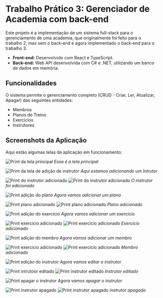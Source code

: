 # Trabalho Prático 3: Gerenciador de Academia com back-end

Este projeto é a implementação de um sistema full-stack para o gerenciamento de uma academia, que originalmente foi feito para o trabalho 2, mas sem o back-end e agora implementado o back-end para o trabalho 3.

- **Front-end:** Desenvolvido com React e TypeScript.
- **Back-end:** Web API desenvolvida com C# e .NET, utilizando um banco de dados em memória.

## Funcionalidades

O sistema permite o gerenciamento completo (CRUD - Criar, Ler, Atualizar, Apagar) das seguintes entidades:
- Membros
- Planos de Treino
- Exercícios
- Instrutores

## Screenshots da Aplicação

Aqui estão algumas telas da aplicação em funcionamento:

![Print da tela principal](./Prints_funcionamento/Screenshot_1.png)
*Essa é a tela principal*

![Print da tela de adição de instrutor](./Prints_funcionamento/Screenshot_2.png)
*Aqui estamos adicionando um Intrutor*

![Print do instrutor adicionado](./Prints_funcionamento/Screenshot_3.png)
![Print do instrutor adicionado](./Prints_funcionamento/Screenshot_4.png)
*O instrutor foi adicionado*

![Print adição do plano](./Prints_funcionamento/Screenshot_5.png)
*Agora vamos adicionar um plano*

![Print plano adicionado](./Prints_funcionamento/Screenshot_6.png)
![Print plano adicionado](./Prints_funcionamento/Screenshot_7.png)
*Plano adicionado*

![Print adição do exercicio](./Prints_funcionamento/Screenshot_8.png)
*Agora vamos adicionar um exercicio*

![Print exercicio adicionado](./Prints_funcionamento/Screenshot_9.png)
![Print exercicio adicionado](./Prints_funcionamento/Screenshot_10.png)
*Exercicio adicionado*

![Print adição do membro](./Prints_funcionamento/Screenshot_11.png)
*Agora vamos adicionar um membro*

![Print exercicio adicionado](./Prints_funcionamento/Screenshot_12.png)
![Print exercicio adicionado](./Prints_funcionamento/Screenshot_10.png)
*Membro adicionado*

![Print edição do instrutor](./Prints_funcionamento/Screenshot_13.png)
*Agora vamos editar o instrutor*

![Print intrutoor editado](./Prints_funcionamento/Screenshot_14.png)
![Print instrutor editado](./Prints_funcionamento/Screenshot_10.png)
*Instrutor editado*

![Print apagar o instrutor](./Prints_funcionamento/Screenshot_15.png)
*Agora vamos apagar o instrutor*

![Print instrutor apagado](./Prints_funcionamento/Screenshot_16.png)
![Print instrutor apagado](./Prints_funcionamento/Screenshot_10.png)
*instrutor apagado*


